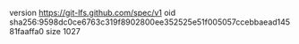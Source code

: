 version https://git-lfs.github.com/spec/v1
oid sha256:9598dc0ce6763c319f8902800ee352525e51f005057ccebbaead14581faaffa0
size 1027
